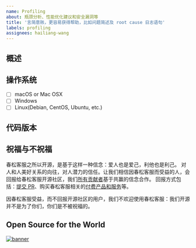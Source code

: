 ```yaml
---
name: Profiling
about: 瓶颈分析、性能优化建议和安全漏洞等
title: '言简意赅，更容易获得帮助，比如问题简述及 root cause 日志语句'
labels: profiling
assignees: hailiang-wang
---
```


<!-- 
致工单作者：

以这样的设想：读完您的工单，是一个心情愉悦的状态。
为此，您的工单应该是一个故事，徐徐展开：开头有悬念，能读到结尾；有时间、地点、人物、问题；有可能的解决方案。
您的描述越具体，越有人愿意帮助。因为您的一个不起眼的线索，可能就让读者快速的分析和解决问题。

如果工单的内容，没有具体、没有背景、没有截图、没有日志的话，也就没有人愿意解决。

每个工单，应花至少半个小时进行撰写。就算是对春松客服熟悉，对业务熟悉，写作技能上乘，也是这样。
写出一个好的工单，可能会花一天的时间，还可能更长。
就一项别人可以参与进来合作的事情而言，对方可能要花的时间可能是几周，几个月。
-->

## 概述

## 操作系统

- [ ] macOS or Mac OSX
- [ ] Windows
- [ ] Linux(Debian, CentOS, Ubuntu, etc.)

## 代码版本
<!-- Git commit hash (`git rev-parse HEAD`)，进入代码库并执行 -->

## 祝福与不祝福

春松客服之所以开源，是基于这样一种信念：爱人也是爱己，利他也是利己。
对人和人美好关系的向往，对人潜力的信任。让我们相信因春松客服而受益的人，会回报给春松客服开源社区，我们[所有贡献者](https://github.com/chatopera/cskefu#%E8%B4%A1%E7%8C%AE%E8%80%85%E5%88%97%E8%A1%A8-)基于共赢的信念合作。
回报方式包括：[提交 PR](https://github.com/chatopera/cskefu/blob/osc/CONTRIBUTING.md)、购买春松客服相关的[付费产品和服务](https://www.chatopera.com/price.html)等。

因春松客服受益，而不回报开源社区的用户，我们不欢迎使用春松客服：我们开源并不是为了你们，你们是不被祝福的。

## Open Source for the World

[![banner][co-banner-image]][co-url]

[co-banner-image]: https://user-images.githubusercontent.com/3538629/159913838-fbed2a14-a735-45b3-9e48-4727780a0d96.png
[co-url]: https://www.chatopera.com